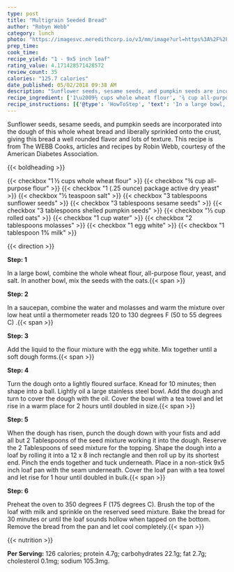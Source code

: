 ```yaml
---
type: post
title: "Multigrain Seeded Bread"
author: "Robyn Webb"
category: lunch
photo: "https://imagesvc.meredithcorp.io/v3/mm/image?url=https%3A%2F%2Fimages.media-allrecipes.com%2Fuserphotos%2F684047.jpg"
prep_time: 
cook_time: 
recipe_yield: "1 - 9x5 inch loaf"
rating_value: 4.171428571428572
review_count: 35
calories: "125.7 calories"
date_published: 05/02/2018 09:38 AM
description: "Sunflower seeds, sesame seeds, and pumpkin seeds are incorporated into the dough of this whole wheat bread and liberally sprinkled onto the crust, giving this bread a well rounded flavor and lots of texture. This recipe is from The WEBB Cooks, articles and recipes by Robin Webb, courtesy of the American Diabetes Association."
recipe_ingredient: ['1\u2009½ cups whole wheat flour', '¾ cup all-purpose flour', '1 (.25 ounce) package active dry yeast', '½ teaspoon salt', '3 tablespoons sunflower seeds', '3 tablespoons sesame seeds', '3 tablespoons shelled pumpkin seeds', '⅓ cup rolled oats', '1 cup water', '2 tablespoons molasses', '1 egg white', '1 tablespoon 1% milk']
recipe_instructions: [{'@type': 'HowToStep', 'text': 'In a large bowl, combine the whole wheat flour, all-purpose flour, yeast, and salt. In another bowl, mix the seeds with the oats.\n'}, {'@type': 'HowToStep', 'text': 'In a saucepan, combine the water and molasses and warm the mixture over low heat until a thermometer reads 120 to 130 degrees F (50 to 55 degrees C) .\n'}, {'@type': 'HowToStep', 'text': 'Add the liquid to the flour mixture with the egg white. Mix together until a soft dough forms.\n'}, {'@type': 'HowToStep', 'text': 'Turn the dough onto a lightly floured surface. Knead for 10 minutes; then shape into a ball.  Lightly oil a large stainless steel bowl. Add the dough and turn to cover the dough with the oil.  Cover the bowl with a tea towel and let rise in a warm place for 2 hours until doubled in size.\n'}, {'@type': 'HowToStep', 'text': 'When the dough has risen, punch the dough down with your fists and add all but 2 Tablespoons of the seed mixture working it into the dough. Reserve the 2 Tablespoons of seed mixture for the topping.  Shape the dough into a loaf by rolling it into a 12 x 8 inch rectangle and then roll up by its shortest end. Pinch the ends together and tuck underneath. Place in a non-stick 9x5 inch loaf pan with the seam underneath. Cover the loaf pan with a tea  towel and let rise for 1 hour until doubled in bulk.\n'}, {'@type': 'HowToStep', 'text': 'Preheat the oven to 350 degrees F (175 degrees C). Brush the top of the loaf with milk and sprinkle on the reserved seed mixture. Bake the bread for 30 minutes or until the loaf sounds hollow when tapped on the bottom. Remove the bread from the pan and let cool completely.\n'}]
---
```


Sunflower seeds, sesame seeds, and pumpkin seeds are incorporated into the dough of this whole wheat bread and liberally sprinkled onto the crust, giving this bread a well rounded flavor and lots of texture. This recipe is from The WEBB Cooks, articles and recipes by Robin Webb, courtesy of the American Diabetes Association. 

{{< boldheading >}}

{{< checkbox "1 ½ cups whole wheat flour" >}}
{{< checkbox "¾ cup all-purpose flour" >}}
{{< checkbox "1 (.25 ounce) package active dry yeast" >}}
{{< checkbox "½ teaspoon salt" >}}
{{< checkbox "3 tablespoons sunflower seeds" >}}
{{< checkbox "3 tablespoons sesame seeds" >}}
{{< checkbox "3 tablespoons shelled pumpkin seeds" >}}
{{< checkbox "⅓ cup rolled oats" >}}
{{< checkbox "1 cup water" >}}
{{< checkbox "2 tablespoons molasses" >}}
{{< checkbox "1  egg white" >}}
{{< checkbox "1 tablespoon 1% milk" >}}


{{< direction >}}

**Step: 1**

In a large bowl, combine the whole wheat flour, all-purpose flour, yeast, and salt. In another bowl, mix the seeds with the oats.{{< span >}}

**Step: 2**

In a saucepan, combine the water and molasses and warm the mixture over low heat until a thermometer reads 120 to 130 degrees F (50 to 55 degrees C) .{{< span >}}

**Step: 3**

Add the liquid to the flour mixture with the egg white. Mix together until a soft dough forms.{{< span >}}

**Step: 4**

Turn the dough onto a lightly floured surface. Knead for 10 minutes; then shape into a ball.  Lightly oil a large stainless steel bowl. Add the dough and turn to cover the dough with the oil.  Cover the bowl with a tea towel and let rise in a warm place for 2 hours until doubled in size.{{< span >}}

**Step: 5**

When the dough has risen, punch the dough down with your fists and add all but 2 Tablespoons of the seed mixture working it into the dough. Reserve the 2 Tablespoons of seed mixture for the topping.  Shape the dough into a loaf by rolling it into a 12 x 8 inch rectangle and then roll up by its shortest end. Pinch the ends together and tuck underneath. Place in a non-stick 9x5 inch loaf pan with the seam underneath. Cover the loaf pan with a tea  towel and let rise for 1 hour until doubled in bulk.{{< span >}}

**Step: 6**

Preheat the oven to 350 degrees F (175 degrees C). Brush the top of the loaf with milk and sprinkle on the reserved seed mixture. Bake the bread for 30 minutes or until the loaf sounds hollow when tapped on the bottom. Remove the bread from the pan and let cool completely.{{< span >}}

{{< nutrition >}}

**Per Serving:** 126 calories; protein 4.7g; carbohydrates 22.1g; fat 2.7g; cholesterol 0.1mg; sodium 105.3mg.